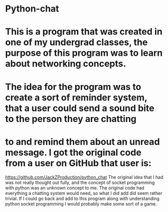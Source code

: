 # Python-chat
# This is a program that was created in one of my undergrad classes, the purpose of this program was to learn about networking concepts.
# The idea for the program was to create a sort of reminder system, that a user could send a sound bite to the person they are chatting  
# to and remind them about an unread message. I got the original code from a user on GitHub that user is: 
 https://github.com/JackZProduction/python_chat 
 The original idea that I had was not really thought out fully, and the concept of socket programming with python was an unknown concept  to me. The original code had everything a chatting system would need, so what I did add did seem rather trivial. If I could go back and  add to this program along with understanding python socket programming I would probably make some sort of a game.
